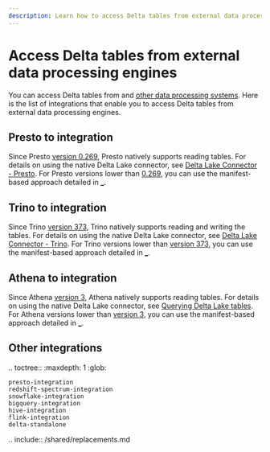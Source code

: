 ```yaml
---
description: Learn how to access Delta tables from external data processing engines.
---
```


# Access Delta tables from external data processing engines

You can access Delta tables from <AS> and [other data processing systems](https://delta.io/integrations). Here is the list of integrations that enable you to access Delta tables from external data processing engines.

## Presto to <Delta> integration
Since Presto [version 0.269](https://prestodb.io/docs/0.269/release/release-0.269.html#delta-lake-connector-changes), Presto natively supports reading <Delta> tables. For details on using the native Delta Lake connector, see [Delta Lake Connector - Presto](https://prestodb.io/docs/current/connector/deltalake.html). For Presto versions lower than [0.269](https://prestodb.io/docs/0.269/release/release-0.269.html#delta-lake-connector-changes), you can use the manifest-based approach detailed in [_](/presto-integration.md).

## Trino to <Delta>  integration
Since Trino [version 373](https://trino.io/docs/current/release/release-373.html), Trino natively supports reading and writing the <Delta> tables. For details on using the native Delta Lake connector, see [Delta Lake Connector - Trino](https://trino.io/docs/current/connector/delta-lake.html). For Trino versions lower than [version 373](https://trino.io/docs/current/release/release-373.html), you can use the manifest-based approach detailed in [_](/presto-integration.md).

## Athena to <Delta> integration
Since Athena [version 3](https://docs.aws.amazon.com/athena/latest/ug/engine-versions-reference-0003.html), Athena natively supports reading <Delta> tables. For details on using the native Delta Lake connector, see [Querying Delta Lake tables](https://docs.aws.amazon.com/athena/latest/ug/delta-lake-tables.html). For Athena versions lower than [version 3](https://docs.aws.amazon.com/athena/latest/ug/engine-versions-reference-0003.html), you can use the manifest-based approach detailed in [_](/presto-integration.md).


## Other integrations

.. toctree::
    :maxdepth: 1
    :glob:

    presto-integration
    redshift-spectrum-integration
    snowflake-integration
    bigquery-integration
    hive-integration
    flink-integration
    delta-standalone

.. include:: /shared/replacements.md
